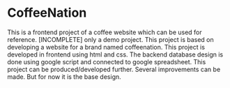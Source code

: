 # CoffeeNation
This is a frontend project of a coffee website which can be used for reference. [INCOMPLETE] only a demo project.
This project is based on developing a website for a brand named coffeenation.
This project is developed in frontend using html and css.
The backend database design is done using google script and connected to google spreadsheet.
This project can be produced/developed further.
Several improvements can be made.
But for now it is the base design.
